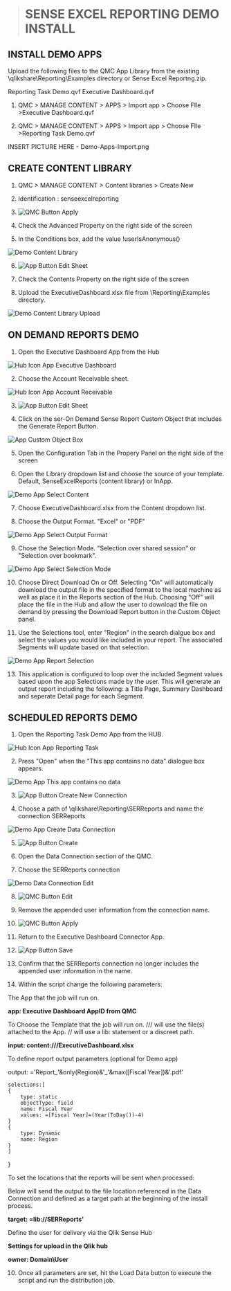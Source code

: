 > # SENSE EXCEL REPORTING DEMO INSTALL

##  INSTALL DEMO APPS

Upload the following files to the QMC App Library from the existing \qlikshare\Reporting\Examples directory or Sense Excel Reportng.zip.

Reporting Task Demo.qvf
Executive Dashboard.qvf


1. QMC > MANAGE CONTENT > APPS > Import app > Choose FIle >Executive Dashboard.qvf

2. QMC > MANAGE CONTENT > APPS > Import app > Choose FIle >Reporting Task Demo.qvf

INSERT PICTURE HERE - Demo-Apps-Import.png


## CREATE CONTENT LIBRARY

1. QMC > MANAGE CONTENT > Content libraries > Create New

2. Identification : senseexcelreporting

3. ![QMC Button Apply](https://github.com/senseexcel/senseexcel-reporting/blob/master/docs/QMC-Button-Apply.PNG)

4. Check the Advanced Property on the right side of the screen

5. In the Conditions box, add the value !userIsAnonymous()

![Demo Content Library](https://github.com/senseexcel/senseexcel-reporting/blob/master/docs/Demo-Content-Library.PNG)

6. ![App Button Edit Sheet](https://github.com/senseexcel/senseexcel-reporting/blob/master/docs/App-Button-Edit-Sheet.PNG)

6. Check the Contents Property on the right side of the screen

7. Upload the ExecutiveDashboard.xlsx file from \Reporting\Examples directory.

![Demo Content Library Upload](https://github.com/senseexcel/senseexcel-reporting/blob/master/docs/Demo-Content-Library-Upload.PNG)


##  ON DEMAND REPORTS DEMO

1. Open the Executive Dashboard App from the Hub

![Hub Icon App Executive Dashboard](https://github.com/senseexcel/senseexcel-reporting/blob/master/docs/Hub-Icon-App-Executive-Dashboard.PNG)

2. Choose the Account Receivable sheet.

![Hub Icon App Account Receivable](https://github.com/senseexcel/senseexcel-reporting/blob/master/docs/Hub-Icon-App-Account-Receivable.PNG)

3. ![App Button Edit Sheet](https://github.com/senseexcel/senseexcel-reporting/blob/master/docs/App-Button-Edit-Sheet.PNG)

4. Click on the ser-On Demand Sense Report Custom Object that includes the Generate Report Button.

![App Custom Object Box](https://github.com/senseexcel/senseexcel-reporting/blob/master/docs/App-Custom-Object-Box.PNG)

5. Open the Configuration Tab in the Propery Panel on the right side of the screen

6. Open the Library dropdown list and choose the source of your template. Default, SenseExcelReports (content library) or InApp.

![Demo App Select Content](https://github.com/senseexcel/senseexcel-reporting/blob/master/docs/Demo-App-Select-Content.png)

7. Choose ExecutiveDashboard.xlsx from the Content dropdown list.

8. Choose the Output Format. "Excel" or "PDF"

![Demo App Select Output Format](https://github.com/senseexcel/senseexcel-reporting/blob/master/docs/Demo-App-Select-Output-Format.png)

9. Chose the Selection Mode.  "Selection over shared session" or "Selection over bookmark". 

![Demo App Select Selection Mode](https://github.com/senseexcel/senseexcel-reporting/blob/master/docs/Demo-App-Select-Selection-Mode.png)

10. Choose Direct Download On or Off. Selecting "On" will automatically download the output file in the specified format to the local machine as well as place it in the Reports section of the Hub.  Choosing "Off" will place the file in the Hub and allow the user to  download the file on demand by pressing the Download Report button in the Custom Object panel.

12. Use the Selections tool, enter "Region" in the search dialgue box and select the values you would like included in your report.   The associated Segments will update based on that selection.

![Demo App Report Selection](https://github.com/senseexcel/senseexcel-reporting/blob/master/docs/Demo-App-Report-Selection.PNG)

13. This application is configured to loop over the included Segment values based upon the app Selections made by the user. This will generate an output report including the following: a Title Page, Summary Dashboard and seperate Detail page for each Segment.


##  SCHEDULED REPORTS DEMO

 1. Open the Reporting Task Demo App from the HUB.
 
 ![Hub Icon App Reporting Task](https://github.com/senseexcel/senseexcel-reporting/blob/master/docs/Hub-Icon-App-Reporting-Task.PNG)

 2. Press "Open" when the "This app contains no data" dialogue box appears.
 
![Demo App This app contains no data](https://github.com/senseexcel/senseexcel-reporting/blob/master/docs/Demo-App-This-app-contains-no-data.PNG) 

 3.  ![App Button Create New Connection](https://github.com/senseexcel/senseexcel-reporting/blob/master/docs/App-Button-Create-New-Connection.PNG)
 
 4. Choose a path of \qlikshare\Reporting\SERReports and name the connection SERReports
 
 ![Demo App Create Data Connection](https://github.com/senseexcel/senseexcel-reporting/blob/master/docs/Demo-App-Create-Data-Connection.PNG) 
 
 
 5. ![App Button Create](https://github.com/senseexcel/senseexcel-reporting/blob/master/docs/App-Button-Create.PNG)

 6. Open the Data Connection section of the QMC.
 
 7. Choose the SERReports connection 

![Demo Data Connection Edit](https://github.com/senseexcel/senseexcel-reporting/blob/master/docs/Demo-Data-Connection-Edit.PNG)

 8.  ![QMC Button Edit](https://github.com/senseexcel/senseexcel-reporting/blob/master/docs/QMC-Button-Edit.PNG)
 
 9. Remove the appended user information from the connection name.

 10.  ![QMC Button Apply](https://github.com/senseexcel/senseexcel-reporting/blob/master/docs/QMC-Button-Apply.PNG)

 9. Return to the Executive Dashboard Connector App.
 
 11. ![App Button Save](https://github.com/senseexcel/senseexcel-reporting/blob/master/docs/App-Button-Save.PNG)
 
 12. Confirm that the SERReports connection no longer includes the appended user information in the name.

 13. Within the script change the following parameters:

 The App that the job will run on.

**app:  Executive Dashboard AppID from QMC**  

To Choose the Template that the job will run on.  /// will use the file(s) attached to the App.  // will use a lib: statement or a discreet path.

**input: content:///ExecutiveDashboard.xlsx**

To define report output parameters (optional for Demo app)

output: ='Report_'&only(Region)&'_'&max([Fiscal Year])&'.pdf'
		
	selections:[
	{
		type: static
		objectType: field
		name: Fiscal Year
		values: =[Fiscal Year]=(Year(ToDay())-4)
	}
	{
		type: Dynamic
		name: Region
	}
	]
  }

To set the locations that the reports will be sent when processed:

Below will send the output to the file location referenced in the Data Connection and defined as a target path at the beginning of the install process.

**target: =lib://SERReports'**
	
Define the user for delivery via the Qlik Sense Hub

**Settings for upload in the Qlik hub**

**owner: Domain\User**

10.  Once all parameters are set, hit the Load Data button to execute the script and run the distribution job.
